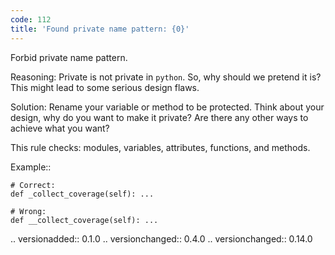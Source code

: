 ```yaml
---
code: 112
title: 'Found private name pattern: {0}'
---
```



Forbid private name pattern.

Reasoning:
    Private is not private in ``python``.
    So, why should we pretend it is?
    This might lead to some serious design flaws.

Solution:
    Rename your variable or method to be protected.
    Think about your design, why do you want to make it private?
    Are there any other ways to achieve what you want?

This rule checks: modules, variables, attributes, functions, and methods.

Example::

    # Correct:
    def _collect_coverage(self): ...

    # Wrong:
    def __collect_coverage(self): ...

.. versionadded:: 0.1.0
.. versionchanged:: 0.4.0
.. versionchanged:: 0.14.0